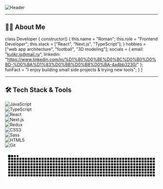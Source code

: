 
![Header](https://capsule-render.vercel.app/api?type=waving&color=0:0f2027,100:2c5364&height=200&section=header&text=Hi%20there,%20I'm%20Roman%20Kulik%20👋&fontColor=ffffff&fontSize=35&animation=fadeIn&fontAlignY=35)

---

## 🧑‍💻 About Me  

class Developer {
  constructor() {
    this.name = "Roman";
    this.role = "Frontend Developer";
    this.stack = ["React", "Next.js", "TypeScript"];
  }
  hobbies = ["web app architecture", "football", "3D modeling"];
socials = {
    email: "kulikr.js@mail.ru",
    linkedin: "https://www.linkedin.com/in/%D1%80%D0%BE%D0%BC%D0%B0%D0%BD-%D0%BA%D1%83%D0%BB%D0%B8%D0%BA-4a4bb3230/"
  };
  funFact = "I enjoy building small side projects & trying new tools";
}
]

---

## 🛠️ Tech Stack & Tools  

![JavaScript](https://img.shields.io/badge/-JavaScript-F7DF1E?logo=javascript&logoColor=black&style=for-the-badge)  
![TypeScript](https://img.shields.io/badge/-TypeScript-3178C6?logo=typescript&logoColor=white&style=for-the-badge)  
![React](https://img.shields.io/badge/-React-61DAFB?logo=react&logoColor=black&style=for-the-badge)  
![Next.js](https://img.shields.io/badge/-Next.js-000000?logo=nextdotjs&logoColor=white&style=for-the-badge)  
![Redux](https://img.shields.io/badge/-Redux-764ABC?logo=redux&logoColor=white&style=for-the-badge)  
![CSS3](https://img.shields.io/badge/-CSS3-1572B6?logo=css3&logoColor=white&style=for-the-badge)  
![Sass](https://img.shields.io/badge/-Sass-CC6699?logo=sass&logoColor=white&style=for-the-badge)  
![HTML5](https://img.shields.io/badge/-HTML5-E34F26?logo=html5&logoColor=white&style=for-the-badge)  
![Git](https://img.shields.io/badge/-Git-F05032?logo=git&logoColor=white&style=for-the-badge)  



![snake gif](https://raw.githubusercontent.com/roma1524/roma1524/output/github-contribution-grid-snake.svg)


